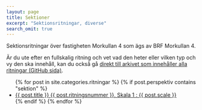 ```yaml
---
layout: page
title: Sektioner
excerpt: "Sektionsritningar, diverse"
search_omit: true
---
```


Sektionsritningar över fastigheten Morkullan 4 som ägs av BRF Morkullan 4.

Är du ute efter en fullskalig ritning och vet vad den heter eller vilken typ och vy den ska innehåll, kan du också gå <a href="https://github.com/karttur/morkullan4/tree/gh-pages/ritningar/doc/full">direkt till arkivet som innehåller alla ritningar (GitHub sida)</a>.

<ul class="post-list">
{% for post in site.categories.ritningar %}
  {% if post.perspektiv contains "sektion" %}
    <li><article><a href="{{ site.url }}{{ post.url }}">{{ post.title }}  <span class="excerpt"> {{ post.ritningsnummer }}, Skala 1 : {{ post.scale }}</span></a></article></li>
  {% endif %}
{% endfor %}
</ul>

